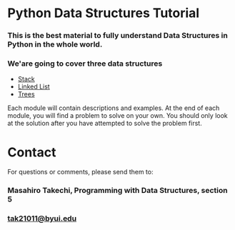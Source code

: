 <!-- Provide an introduction to the student as well as links to three modules. It is important that you provide your name, class, section, and email address on this page. -->



# Python Data Structures Tutorial

### This is the best material to fully understand Data Structures in Python in the whole world. 

### We'are going to cover three data structures
* [Stack](stack.md)
* [Linked List](linked_list.md)
* [Trees](trees.md)

Each module will contain descriptions and examples. At the end of each module, you will find a problem to solve on your own. You should only look at the solution after you have attempted to solve the problem first.

# Contact
For questions or comments, please send them to:
### Masahiro Takechi, Programming with Data Structures, section 5
### tak21011@byui.edu